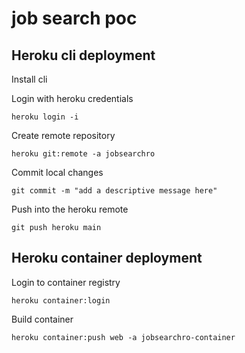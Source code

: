 # job search poc

## Heroku cli deployment 

Install cli 

Login with heroku credentials

```
heroku login -i
```

Create remote repository

```
heroku git:remote -a jobsearchro
```

Commit local changes

```
git commit -m "add a descriptive message here"
```

Push into the heroku remote 
```
git push heroku main
```

## Heroku container deployment

Login to container registry

```
heroku container:login
```

Build container

```
heroku container:push web -a jobsearchro-container
```



